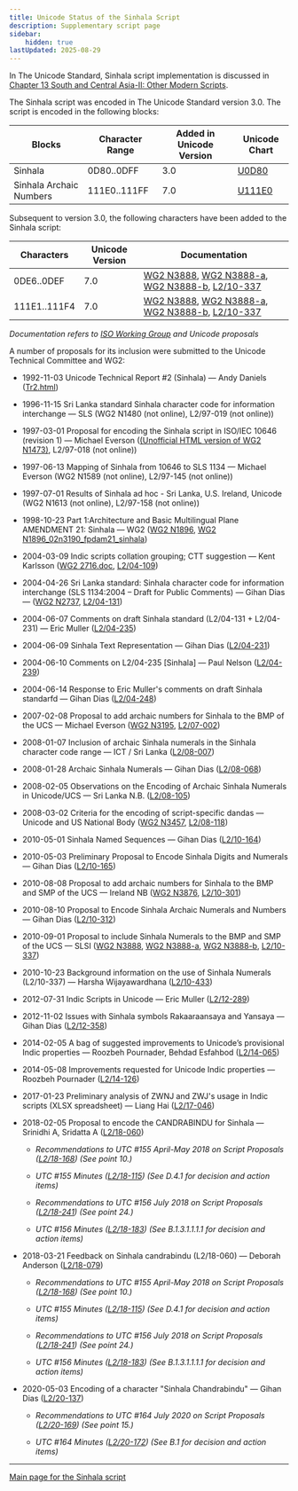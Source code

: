 ```yaml
---
title: Unicode Status of the Sinhala Script
description: Supplementary script page
sidebar:
    hidden: true
lastUpdated: 2025-08-29
---
```


In The Unicode Standard, Sinhala script implementation is discussed in [Chapter 13 South and Central Asia-II: Other Modern Scripts](http://www.unicode.org/versions/latest/ch13.pdf).

[comment]: # (end of intro)

[comment]: # (start of blocks)

The Sinhala script was encoded in The Unicode Standard version 3.0. The script is encoded in the following blocks:

| Blocks | Character Range | Added in Unicode Version | Unicode Chart |
| ------ | --------------- | ------------------------ | ------------- |
| Sinhala  | 0D80..0DFF | 3.0 | [U0D80](http://www.unicode.org/charts/PDF/U0D80.pdf) |
| Sinhala Archaic Numbers | 111E0..111FF | 7.0 | [U111E0](http://www.unicode.org/charts/PDF/U111E0.pdf) |

[comment]: # (end of blocks)

[comment]: # (start of chars)

Subsequent to version 3.0, the following characters have been added to the Sinhala script:

| Characters | Unicode Version | Documentation |
| ---------- | --------------- | ------------- |
| 0DE6..0DEF | 7.0 | [WG2 N3888](https://www.unicode.org/wg2/docs/n3888.pdf), [WG2 N3888-a](https://www.unicode.org/wg2/docs/n3888-a.pdf), [WG2 N3888-b](https://www.unicode.org/wg2/docs/n3888-b.pdf), [L2/10-337](http://www.unicode.org/cgi-bin/GetMatchingDocs.pl?L2/10-337) |
| 111E1..111F4 | 7.0 | [WG2 N3888](https://www.unicode.org/wg2/docs/n3888.pdf), [WG2 N3888-a](https://www.unicode.org/wg2/docs/n3888-a.pdf), [WG2 N3888-b](https://www.unicode.org/wg2/docs/n3888-b.pdf), [L2/10-337](http://www.unicode.org/cgi-bin/GetMatchingDocs.pl?L2/10-337) |

_Documentation refers to [ISO Working Group](https://www.unicode.org/wg2/) and Unicode proposals_

[comment]: # (end of chars)

[comment]: # (start of rest)

A number of proposals for its inclusion were submitted to the Unicode Technical Committee and WG2:

- 1992-11-03 Unicode Technical Report #2 (Sinhala) — Andy Daniels ([Tr2.html](http://www.unicode.org/reports/tr2.html))

- 1996-11-15 Sri Lanka standard Sinhala character code for information interchange — SLS (WG2 N1480 (not online), L2/97-019 (not online))

- 1997-03-01 Proposal for encoding the Sinhala script in ISO/IEC 10646 (revision 1) — Michael Everson ([(Unofficial HTML version of WG2 N1473)](http://www.evertype.com/standards/si/si.html), L2/97-018  (not online))

- 1997-06-13 Mapping of Sinhala from 10646 to SLS 1134  — Michael Everson (WG2 N1589 (not online), L2/97-145 (not online))

- 1997-07-01 Results of Sinhala ad hoc - Sri Lanka, U.S. Ireland, Unicode (WG2 N1613 (not online), L2/97-158 (not online))

- 1998-10-23 Part 1:Architecture and Basic Multilingual Plane AMENDMENT 21: Sinhala — WG2 ([WG2 N1896](https://www.unicode.org/wg2/docs/n1896.pdf), [WG2 N1896_02n3190_fpdam21_sinhala](https://www.unicode.org/wg2/docs/n1896_02n3190_fpdam21_sinhala.pdf))

- 2004-03-09 Indic scripts collation grouping; CTT suggestion — Kent Karlsson ([WG2 2716.doc](https://www.unicode.org/wg2/docs/n2716.doc), [L2/04-109](http://www.unicode.org/cgi-bin/GetMatchingDocs.pl?L2/04-109))

- 2004-04-26 Sri Lanka standard: Sinhala character code for information interchange (SLS 1134:2004 – Draft for Public Comments) — Gihan Dias — ([WG2 N2737](https://www.unicode.org/wg2/docs/n2737.pdf), [L2/04-131](http://www.unicode.org/cgi-bin/GetMatchingDocs.pl?L2/04-131))

- 2004-06-07 Comments on draft Sinhala standard (L2/04-131 + L2/04-231) — Eric Muller ([L2/04-235](http://www.unicode.org/cgi-bin/GetMatchingDocs.pl?L2/04-235))

- 2004-06-09 Sinhala Text Representation — Gihan Dias ([L2/04-231](http://www.unicode.org/cgi-bin/GetMatchingDocs.pl?L2/04-231))

- 2004-06-10 Comments on L2/04-235 [Sinhala] — Paul Nelson ([L2/04-239](http://www.unicode.org/cgi-bin/GetMatchingDocs.pl?L2/04-239))

- 2004-06-14 Response to Eric Muller's comments on draft Sinhala standarfd — Gihan Dias ([L2/04-248](http://www.unicode.org/cgi-bin/GetMatchingDocs.pl?L2/04-248))

- 2007-02-08 Proposal to add archaic numbers for Sinhala to the BMP of the UCS — Michael Everson ([WG2 N3195](https://www.unicode.org/wg2/docs/n3195.pdf), [L2/07-002](http://www.unicode.org/cgi-bin/GetMatchingDocs.pl?L2/07-002))

- 2008-01-07 Inclusion of archaic Sinhala numerals in the Sinhala character code range — ICT / Sri Lanka ([L2/08-007](http://www.unicode.org/cgi-bin/GetMatchingDocs.pl?L2/08-007))

- 2008-01-28 Archaic Sinhala Numerals — Gihan Dias ([L2/08-068](http://www.unicode.org/cgi-bin/GetMatchingDocs.pl?L2/08-068))

- 2008-02-05 Observations on the Encoding of Archaic Sinhala Numerals in Unicode/UCS — Sri Lanka N.B. ([L2/08-105](http://www.unicode.org/cgi-bin/GetMatchingDocs.pl?L2/08-105))

- 2008-03-02 Criteria for the encoding of script-specific dandas — Unicode and US National Body ([WG2 N3457](https://www.unicode.org/wg2/docs/n3457.pdf), [L2/08-118](http://www.unicode.org/cgi-bin/GetMatchingDocs.pl?L2/08-118))

- 2010-05-01 Sinhala Named Sequences — Gihan Dias ([L2/10-164](http://www.unicode.org/cgi-bin/GetMatchingDocs.pl?L2/10-164))

- 2010-05-03 Preliminary Proposal to Encode Sinhala Digits and Numerals — Gihan Dias ([L2/10-165](http://www.unicode.org/cgi-bin/GetMatchingDocs.pl?L2/10-165))

- 2010-08-08 Proposal to add archaic numbers for Sinhala to the BMP and SMP of the UCS — Ireland NB ([WG2 N3876](https://www.unicode.org/wg2/docs/n3876.pdf), [L2/10-301](http://www.unicode.org/cgi-bin/GetMatchingDocs.pl?L2/10-301))

- 2010-08-10 Proposal to Encode Sinhala Archaic Numerals and Numbers — Gihan Dias ([L2/10-312](http://www.unicode.org/cgi-bin/GetMatchingDocs.pl?L2/10-312))

- 2010-09-01 Proposal to include Sinhala Numerals to the BMP and SMP of the UCS — SLSI ([WG2 N3888](https://www.unicode.org/wg2/docs/n3888.pdf), [WG2 N3888-a](https://www.unicode.org/wg2/docs/n3888-a.pdf), [WG2 N3888-b](https://www.unicode.org/wg2/docs/n3888-b.pdf), [L2/10-337](http://www.unicode.org/cgi-bin/GetMatchingDocs.pl?L2/10-337))

- 2010-10-23 Background information on the use of Sinhala Numerals (L2/10-337) — Harsha Wijayawardhana ([L2/10-433](http://www.unicode.org/cgi-bin/GetMatchingDocs.pl?L2/10-433))

- 2012-07-31 Indic Scripts in Unicode — Eric Muller ([L2/12-289](http://www.unicode.org/cgi-bin/GetMatchingDocs.pl?L2/12-289))

- 2012-11-02 Issues with Sinhala symbols Rakaaraansaya and Yansaya — Gihan Dias ([L2/12-358](http://www.unicode.org/cgi-bin/GetMatchingDocs.pl?L2/12-358))

- 2014-02-05 A bag of suggested improvements to Unicode’s provisional Indic properties — Roozbeh Pournader, Behdad Esfahbod ([L2/14-065](http://www.unicode.org/cgi-bin/GetMatchingDocs.pl?L2/14-065))

- 2014-05-08 Improvements requested for Unicode Indic properties — Roozbeh Pournader ([L2/14-126](http://www.unicode.org/cgi-bin/GetMatchingDocs.pl?L2/14-126))

- 2017-01-23 Preliminary analysis of ZWNJ and ZWJ's usage in Indic scripts (XLSX spreadsheet) — Liang Hai ([L2/17-046](http://www.unicode.org/cgi-bin/GetMatchingDocs.pl?L2/17-046))

- 2018-02-05 Proposal to encode the CANDRABINDU for Sinhala — Srinidhi A, Sridatta A ([L2/18-060](http://www.unicode.org/cgi-bin/GetMatchingDocs.pl?L2/18-060))

  - _Recommendations to UTC #155 April-May 2018 on Script Proposals ([L2/18-168](http://www.unicode.org/L2/L2018/18168-script-rec.pdf)) (See point 10.)_

  - _UTC #155 Minutes ([L2/18-115](http://www.unicode.org/L2/L2018/18115.htm)) (See D.4.1 for decision and action items)_

  - _Recommendations to UTC #156 July 2018 on Script Proposals ([L2/18-241](http://www.unicode.org/L2/L2018/18241-script-ad-hoc.pdf)) (See point 24.)_

  - _UTC #156 Minutes ([L2/18-183](http://www.unicode.org/L2/L2018/18183.htm)) (See B.1.3.1.1.1.1 for decision and action items)_

- 2018-03-21 Feedback on Sinhala candrabindu (L2/18-060) — Deborah Anderson ([L2/18-079](http://www.unicode.org/cgi-bin/GetMatchingDocs.pl?L2/18-079))

  - _Recommendations to UTC #155 April-May 2018 on Script Proposals ([L2/18-168](http://www.unicode.org/L2/L2018/18168-script-rec.pdf)) (See point 10.)_

  - _UTC #155 Minutes ([L2/18-115](http://www.unicode.org/L2/L2018/18115.htm)) (See D.4.1 for decision and action items)_

  - _Recommendations to UTC #156 July 2018 on Script Proposals ([L2/18-241](http://www.unicode.org/L2/L2018/18241-script-ad-hoc.pdf)) (See point 24.)_

  - _UTC #156 Minutes ([L2/18-183](http://www.unicode.org/L2/L2018/18183.htm)) (See B.1.3.1.1.1.1 for decision and action items)_

- 2020-05-03 Encoding of a character "Sinhala Chandrabindu" — Gihan Dias ([L2/20-137](http://www.unicode.org/cgi-bin/GetMatchingDocs.pl?L2/20-137))

  - _Recommendations to UTC #164 July 2020 on Script Proposals ([L2/20-169](https://www.unicode.org/L2/L2020/20169-script-adhoc-rept.pdf)) (See point 15.)_

  - _UTC #164 Minutes ([L2/20-172](https://www.unicode.org/L2/L2020/20172.htm)) (See B.1 for decision and action items)_



<hr/>

[Main page for the Sinhala script](/scrlang/scripts/sinh)

